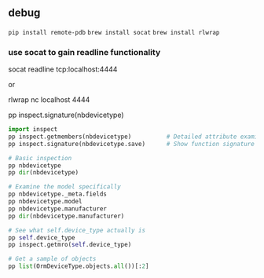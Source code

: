 ## debug

`pip install remote-pdb`
`brew install socat`
`brew install rlwrap`

### use socat to gain readline functionality

socat readline tcp:localhost:4444

or

rlwrap nc localhost 4444

pp inspect.signature(nbdevicetype)

```python
import inspect
pp inspect.getmembers(nbdevicetype)          # Detailed attribute examination
pp inspect.signature(nbdevicetype.save)      # Show function signature

# Basic inspection
pp nbdevicetype
pp dir(nbdevicetype)

# Examine the model specifically
pp nbdevicetype._meta.fields
pp nbdevicetype.model
pp nbdevicetype.manufacturer
pp dir(nbdevicetype.manufacturer)

# See what self.device_type actually is
pp self.device_type
pp inspect.getmro(self.device_type)

# Get a sample of objects
pp list(OrmDeviceType.objects.all())[:2]

```
